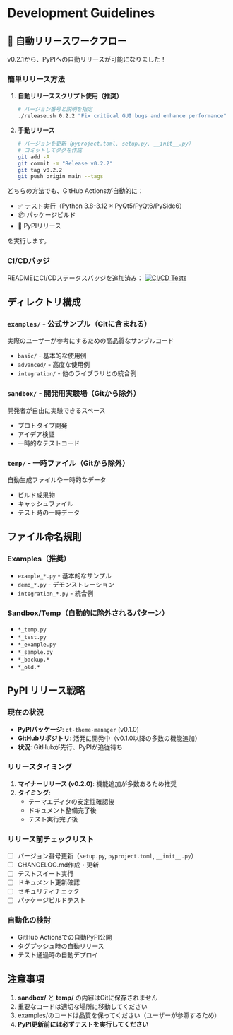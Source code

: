 # Development Guidelines

## 🚀 自動リリースワークフロー

v0.2.1から、PyPIへの自動リリースが可能になりました！

### 簡単リリース方法

1. **自動リリーススクリプト使用（推奨）**
   ```bash
   # バージョン番号と説明を指定
   ./release.sh 0.2.2 "Fix critical GUI bugs and enhance performance"
   ```

2. **手動リリース**
   ```bash
   # バージョンを更新（pyproject.toml, setup.py, __init__.py）
   # コミットしてタグを作成
   git add -A
   git commit -m "Release v0.2.2"
   git tag v0.2.2
   git push origin main --tags
   ```

どちらの方法でも、GitHub Actionsが自動的に：
- ✅ テスト実行（Python 3.8-3.12 × PyQt5/PyQt6/PySide6）
- 📦 パッケージビルド
- 🚀 PyPIリリース

を実行します。

### CI/CDバッジ

READMEにCI/CDステータスバッジを追加済み：
[![CI/CD Tests](https://github.com/scottlz0310/Qt-Theme-Manager/actions/workflows/ci-cd-tests.yml/badge.svg)](https://github.com/scottlz0310/Qt-Theme-Manager/actions/workflows/ci-cd-tests.yml)

## ディレクトリ構成

### `examples/` - 公式サンプル（Gitに含まれる）
実際のユーザーが参考にするための高品質なサンプルコード
- `basic/` - 基本的な使用例
- `advanced/` - 高度な使用例  
- `integration/` - 他のライブラリとの統合例

### `sandbox/` - 開発用実験場（Gitから除外）
開発者が自由に実験できるスペース
- プロトタイプ開発
- アイデア検証
- 一時的なテストコード

### `temp/` - 一時ファイル（Gitから除外）
自動生成ファイルや一時的なデータ
- ビルド成果物
- キャッシュファイル
- テスト時の一時データ

## ファイル命名規則

### Examples（推奨）
- `example_*.py` - 基本的なサンプル
- `demo_*.py` - デモンストレーション
- `integration_*.py` - 統合例

### Sandbox/Temp（自動的に除外されるパターン）
- `*_temp.py`
- `*_test.py`
- `*_example.py`
- `*_sample.py`
- `*_backup.*`
- `*_old.*`

## PyPI リリース戦略

### 現在の状況
- **PyPIパッケージ**: `qt-theme-manager` (v0.1.0)
- **GitHubリポジトリ**: 活発に開発中（v0.1.0以降の多数の機能追加）
- **状況**: GitHubが先行、PyPIが追従待ち

### リリースタイミング
1. **マイナーリリース (v0.2.0)**: 機能追加が多数あるため推奨
2. **タイミング**: 
   - テーマエディタの安定性確認後
   - ドキュメント整備完了後
   - テスト実行完了後

### リリース前チェックリスト
- [ ] バージョン番号更新（`setup.py`, `pyproject.toml`, `__init__.py`）
- [ ] CHANGELOG.md作成・更新
- [ ] テストスイート実行
- [ ] ドキュメント更新確認
- [ ] セキュリティチェック
- [ ] パッケージビルドテスト

### 自動化の検討
- GitHub Actionsでの自動PyPI公開
- タグプッシュ時の自動リリース
- テスト通過時の自動デプロイ

## 注意事項

1. **sandbox/** と **temp/** の内容はGitに保存されません
2. 重要なコードは適切な場所に移動してください
3. examples/のコードは品質を保ってください（ユーザーが参照するため）
4. **PyPI更新前には必ずテストを実行してください**
